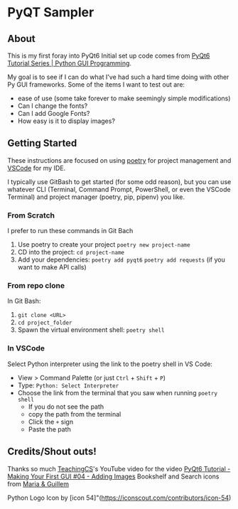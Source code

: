 # PyQT Sampler

## About
This is my first foray into PyQt6 Initial set up code comes from [PyQt6 Tutorial Series | Python GUI Programming](https://coderslegacy.com/python/pyqt6-create-basic-window/).

My goal is to see if I can do what I've had such a hard time doing with other Py GUI frameworks. Some of the items I want to test out are:
* ease of use (some take forever to make seemingly simple modifications)
* Can I change the fonts? 
* Can I add Google Fonts?
* How easy is it to display images?

## Getting Started
These instructions are focused on using [poetry](https://python-poetry.org/) for project management and [VSCode](https://code.visualstudio.com/) for my IDE.

I typically use GitBash to get started (for some odd reason), but you can use whatever CLI (Terminal, Command Prompt, PowerShell, or even the VSCode Terminal) and project manager (poetry, pip, pipenv) you like.

### From Scratch
I prefer to run these commands in Git Bach
1. Use poetry to create your project `poetry new project-name`
2. CD into the project: `cd project-name`
3. Add your dependencies:
`poetry add pyqt6`
`poetry add requests` (if you want to make API calls)

### From repo clone
In Git Bash:
1. `git clone <URL>`
2. `cd project_folder`
3. Spawn the virtual environment shell: `poetry shell`

### In VSCode 
Select Python interpreter using the link to the poetry shell in VS
Code:

 * View > Command Palette (or just `Ctrl` + `Shift` + `P`)
 * Type: `Python: Select Interpreter`
 * Choose the link from the terminal that you saw when running
   `poetry shell`
   - If you do not see the path
   - copy the path from the terminal
   - Click the `+` sign
   - Paste the path




## Credits/Shout outs!
Thanks so much [TeachingCS](https://www.youtube.com/@teachingcs)'s YouTube video for the video [PyQt6 Tutorial - Making Your First GUI #04 - Adding Images](https://youtu.be/-aYqBBnSeuc)
Bookshelf and Search icons from [Maria & Guillem](https://icon-icons.com/pack/Miscellany-Web-icons/692)

Python Logo Icon by [icon 54]"(https://iconscout.com/contributors/icon-54)